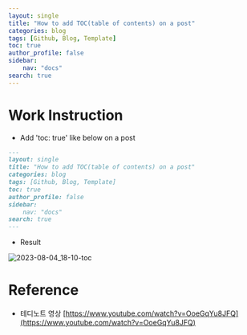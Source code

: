 ```yaml
---
layout: single
title: "How to add TOC(table of contents) on a post"
categories: blog
tags: [Github, Blog, Template]
toc: true
author_profile: false
sidebar:
    nav: "docs"
search: true
---
```








# Work Instruction

- Add 'toc: true' like below on a post

```markdown
---
layout: single
title: "How to add TOC(table of contents) on a post"
categories: blog
tags: [Github, Blog, Template]
toc: true
author_profile: false
sidebar:
    nav: "docs"
search: true
---
```



- Result

![2023-08-04_18-10-toc]({{site.url}}/images/2023-08-03-Github-Blog-Posting-TOC/2023-08-04_18-10-toc.png)






# Reference

- 테디노트 영상 [https://www.youtube.com/watch?v=OoeGqYu8JFQ](https://www.youtube.com/watch?v=OoeGqYu8JFQ)